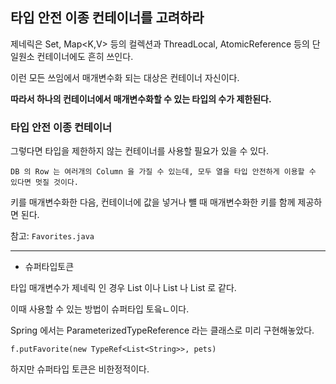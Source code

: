 ## 타입 안전 이종 컨테이너를 고려하라

제네릭은 Set<E>, Map<K,V> 등의 컬렉션과 ThreadLocal<T>, AtomicReference<T> 등의 단일원소 컨테이너에도 흔히 쓰인다.

이런 모든 쓰임에서 매개변수화 되는 대상은 컨테이너 자신이다.

**따라서 하나의 컨테이너에서 매개변수화할 수 있는 타입의 수가 제한된다.**

### 타입 안전 이종 컨테이너

그렇다면 타입을 제한하지 않는 컨테이너를 사용할 필요가 있을 수 있다.

`DB 의 Row 는 여러개의 Column 을 가질 수 있는데, 모두 열을 타입 안전하게 이용할 수 있다면 멋질 것이다.`

키를 매개변수화한 다음, 컨테이너에 값을 넣거나 뺼 때 매개변수화한 키를 함께 제공하면 된다.

참고: `Favorites.java`

---

- 슈퍼타입토큰

타입 매개변수가 제네릭 인 경우 List<String> 이나 List<Integer> 나 List 로 같다.

이때 사용할 수 있는 방법이 슈퍼타입 토읔ㄴ이다.


Spring 에서는 ParameterizedTypeReference 라는 클래스로 미리 구현해놓았다.


`f.putFavorite(new TypeRef<List<String>>, pets)`

하지만 슈퍼타입 토큰은 비한정적이다. 
